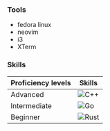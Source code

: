 ### Tools
- fedora linux
- neovim
- i3
- XTerm

### Skills
|Proficiency levels|Skills|
|------------------|------|
|Advanced          |![C++](https://img.shields.io/badge/C%2B%2B-00599C?style=for-the-badge&logo=c%2B%2B&logoColor=white)|
|Intermediate      |![Go](https://img.shields.io/badge/Go-00ADD8?style=for-the-badge&logo=go&logoColor=white)|
|Beginner          |![Rust](https://img.shields.io/badge/Rust-000000?style=for-the-badge&logo=rust&logoColor=white)|
